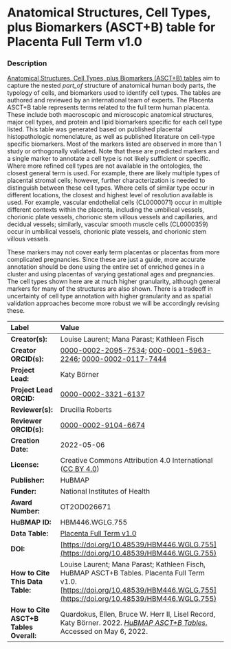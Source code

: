 # Anatomical Structures, Cell Types, plus Biomarkers (ASCT+B) table for Placenta Full Term v1.0

### Description
[Anatomical Structures, Cell Types, plus Biomarkers (ASCT+B) tables](https://hubmapconsortium.github.io/ccf/pages/ccf-anatomical-structures.html) aim to capture the nested *part_of* structure of anatomical human body parts, the typology of cells, and biomarkers used to identify cell types. The tables are authored and reviewed by an international team of experts. The Placenta ASCT+B table represents terms related to the full term human placenta. These include both macroscopic and microscopic anatomical structures, major cell types, and protein and lipid biomarkers specific for each cell type listed. This table was generated based on published placental histopathologic nomenclature, as well as published literature on cell-type specific biomarkers.  Most of the markers listed are observed in more than 1 study or orthogonally validated.  Note that these are predicted markers and a single marker to annotate a cell type is not likely sufficient or specific. Where more refined cell types are not available in the ontologies, the closest general term is used. For example, there are likely multiple types of placental stromal cells; however, further characterization is needed to distinguish between these cell types. Where cells of similar type occur in different locations, the closest and highest level of resolution available is used. For example, vascular endothelial cells (CL0000071) occur in multiple different contexts within the placenta, including the umbilical vessels, chorionic plate vessels, chorionic stem villous vessels and capillaries, and decidual vessels; similarly, vascular smooth muscle cells (CL0000359) occur in umbilical vessels, chorionic plate vessels, and chorionic stem villous vessels.
 
These markers may not cover early term placentas or placentas from more complicated pregnancies. Since these are just a guide, more accurate annotation should be done using the entire set of enriched genes in a cluster and using placentas of varying gestational ages and pregnancies.  The cell types shown here are at much higher granularity, although general markers for many of the structures are also shown.  There is a tradeoff in uncertainty of cell type annotation with higher granularity and as spatial validation approaches become more robust we will be accordingly revising these.

| Label | Value |
| :------------- |:-------------|
| **Creator(s):** | Louise Laurent; Mana Parast; Kathleen Fisch|
| **Creator ORCID(s):** | [0000-0002-2095-7534](https://orcid.org/0000-0002-2095-7534); [000-0001-5963-2246](https://orcid.org/000-0001-5963-2246); [0000-0002-0117-7444](https://orcid.org/0000-0002-0117-7444)|
| **Project Lead:** | Katy B&ouml;rner |
| **Project Lead ORCID:** | [0000-0002-3321-6137](https://orcid.org/0000-0002-3321-6137) |
| **Reviewer(s):** | Drucilla Roberts |
| **Reviewer ORCID(s):** | [0000-0002-9104-6674](https://orcid.org/0000-0002-9104-6674)|
| **Creation Date:** | 2022-05-06 |
| **License:** | Creative Commons Attribution 4.0 International ([CC BY 4.0](https://creativecommons.org/licenses/by/4.0/)) |
| **Publisher:** | HuBMAP |
| **Funder:** | National Institutes of Health |
| **Award Number:** | OT2OD026671 |
| **HuBMAP ID:** | HBM446.WGLG.755 |
| **Data Table:** |  [Placenta Full Term v1.0](https://hubmapconsortium.github.io/ccf-releases/v1.2/asct-b/ASCT-B_VH_Placenta_Full_Term.csv)  |
| **DOI:** |[https://doi.org/10.48539/HBM446.WGLG.755](https://doi.org/10.48539/HBM446.WGLG.755) |
| **How to Cite This Data Table:** | Louise Laurent; Mana Parast; Kathleen Fisch, HuBMAP ASCT+B Tables. Placenta Full Term v1.0. [https://doi.org/10.48539/HBM446.WGLG.755](https://doi.org/10.48539/HBM446.WGLG.755)|
| **How to Cite ASCT+B Tables Overall:** | Quardokus, Ellen, Bruce W. Herr II, Lisel Record, Katy B&ouml;rner. 2022. [*HuBMAP ASCT+B Tables*.]( https://hubmapconsortium.github.io/ccf/pages/ccf-anatomical-structures.html) Accessed on May 6, 2022. |
